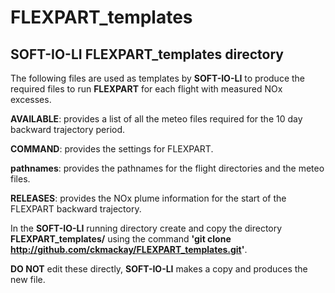 # FLEXPART_templates
## SOFT-IO-LI FLEXPART_templates directory

The following files are used as templates by **SOFT-IO-LI** to produce the required files to run **FLEXPART** for each flight with measured NOx excesses.

**AVAILABLE**: provides a list of all the meteo files required for the 10 day backward trajectory period.

**COMMAND**: provides the settings for FLEXPART.

**pathnames**: provides the pathnames for the flight directories and the meteo files.

**RELEASES**: provides the NOx plume information for the start of the FLEXPART backward trajectory.

In the **SOFT-IO-LI** running directory create and copy the directory **FLEXPART_templates/** using the command **'git clone http://github.com/ckmackay/FLEXPART_templates.git'**. 

**DO NOT** edit these directly, **SOFT-IO-LI** makes a copy and produces the new file.
